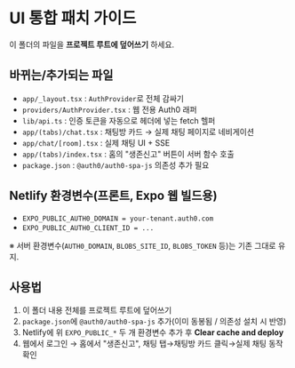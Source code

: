 
# UI 통합 패치 가이드

이 폴더의 파일을 **프로젝트 루트에 덮어쓰기** 하세요.

## 바뀌는/추가되는 파일
- `app/_layout.tsx` : `AuthProvider`로 전체 감싸기
- `providers/AuthProvider.tsx` : 웹 전용 Auth0 래퍼
- `lib/api.ts` : 인증 토큰을 자동으로 헤더에 넣는 fetch 헬퍼
- `app/(tabs)/chat.tsx` : 채팅방 카드 → 실제 채팅 페이지로 네비게이션
- `app/chat/[room].tsx` : 실제 채팅 UI + SSE
- `app/(tabs)/index.tsx` : 홈의 "생존신고" 버튼이 서버 함수 호출
- `package.json` : `@auth0/auth0-spa-js` 의존성 추가 필요

## Netlify 환경변수(프론트, Expo 웹 빌드용)
- `EXPO_PUBLIC_AUTH0_DOMAIN = your-tenant.auth0.com`
- `EXPO_PUBLIC_AUTH0_CLIENT_ID = ...`

※ 서버 환경변수(`AUTH0_DOMAIN`, `BLOBS_SITE_ID`, `BLOBS_TOKEN` 등)는 기존 그대로 유지.

## 사용법
1) 이 폴더 내용 전체를 프로젝트 루트에 덮어쓰기
2) `package.json`에 `@auth0/auth0-spa-js` 추가(이미 동봉됨 / 의존성 설치 시 반영)
3) Netlify에 위 `EXPO_PUBLIC_*` 두 개 환경변수 추가 후 **Clear cache and deploy**
4) 웹에서 로그인 → 홈에서 "생존신고", 채팅 탭→채팅방 카드 클릭→실제 채팅 동작 확인
